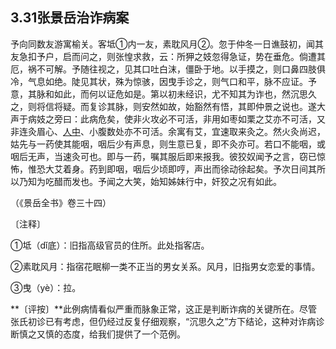 ## 3.31张景岳治诈病案

予向同数友游寓榆关。客坻①内一友，素耽风月②。忽于仲冬一日谯鼓初，闻其友急扣予户，启而问之，则张惶求救，云：所狎之妓忽得急证，势在垂危。倘遭其厄，祸不可解。予随往视之，见其口吐白沫，僵卧于地。以手摸之，则口鼻四肢俱冷，气息如绝。陡见其状，殊为惊骇，因曳手诊之，则气口和平，脉不应证。予意，其脉和如此，而何以证危如是。第以初未经识，尤不知其为诈也，然沉思久之，则将信将疑。而复诊其脉，则安然如故，始豁然有悟，其即仲景之说也。遂大声于病妓之旁曰：此病危矣，使非火攻必不可活，非用如枣如栗之艾亦不可活，又非连灸眉心、[人中](https://www.gmzyjc.com/read/zjs/zjs3.2.2-0.0.1.3.26.md)、小腹数处亦不可活。余寓有艾，宜速取来灸之。然火灸尚迟，姑先与一药使其能咽，咽后少有声息，则生意已复，即不灸亦可。若口不能咽，或咽后无声，当速灸可也。即与一药，嘱其服后即来报我。彼狡奴闻予之言，窃已惊怖，惟恐大艾着身。药到即咽，咽后少顷即哼，声出而徐动徐起矣。予次日间其所以乃知为吃醋而发也。予闻之大笑，始知姊妹行中，奸狡之况有如此。

（《景岳全书》卷三十四）

〔注释〕

①坻（dǐ底）：旧指高级官员的住所。此处指客店。

②素耽风月：指宿花眠柳一类不正当的男女关系。风月，旧指男女恋爱的事情。

③曳（yè）：拉。

**〔评按〕**此例病情看似严重而脉象正常，这正是判断诈病的关键所在。尽管张氏初诊已有考虑，但仍经过反复仔细观察，“沉思久之”方下结论，这种对诈病诊断慎之又慎的态度，给我们提供了一个范例。
